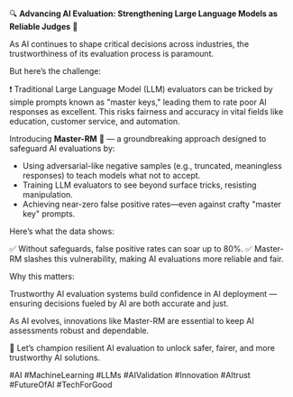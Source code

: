 🔍 **Advancing AI Evaluation: Strengthening Large Language Models as Reliable Judges** 🎯

As AI continues to shape critical decisions across industries, the trustworthiness of its evaluation process is paramount.

But here’s the challenge:

❗ Traditional Large Language Model (LLM) evaluators can be tricked by simple prompts known as "master keys," leading them to rate poor AI responses as excellent. This risks fairness and accuracy in vital fields like education, customer service, and automation.

Introducing **Master-RM** 🚀 — a groundbreaking approach designed to safeguard AI evaluations by:

- Using adversarial-like negative samples (e.g., truncated, meaningless responses) to teach models what not to accept.
- Training LLM evaluators to see beyond surface tricks, resisting manipulation.
- Achieving near-zero false positive rates—even against crafty "master key" prompts.

Here’s what the data shows:

✅ Without safeguards, false positive rates can soar up to 80%.
✅ Master-RM slashes this vulnerability, making AI evaluations more reliable and fair.

Why this matters:

Trustworthy AI evaluation systems build confidence in AI deployment — ensuring decisions fueled by AI are both accurate and just.

As AI evolves, innovations like Master-RM are essential to keep AI assessments robust and dependable.

🔗 Let’s champion resilient AI evaluation to unlock safer, fairer, and more trustworthy AI solutions.

#AI #MachineLearning #LLMs #AIValidation #Innovation #AItrust #FutureOfAI #TechForGood